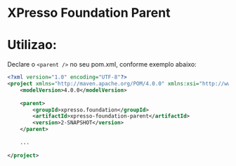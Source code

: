 # XPresso Foundation Parent 

# Utilizao:

Declare o `<parent />` no seu pom.xml, conforme exemplo abaixo:

```xml
<?xml version="1.0" encoding="UTF-8"?>
<project xmlns="http://maven.apache.org/POM/4.0.0" xmlns:xsi="http://www.w3.org/2001/XMLSchema-instance" xsi:schemaLocation="http://maven.apache.org/POM/4.0.0 http://maven.apache.org/xsd/maven-4.0.0.xsd">
    <modelVersion>4.0.0</modelVersion>
    
    <parent>
        <groupId>xpresso.foundation</groupId>
        <artifactId>xpresso-foundation-parent</artifactId>
        <version>2-SNAPSHOT</version>
    </parent>
    
    ...
    
</project>
```
